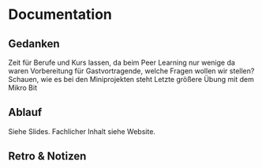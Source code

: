 # Documentation

## Gedanken

Zeit für Berufe und Kurs lassen, da beim Peer Learning nur wenige da waren
Vorbereitung für Gastvortragende, welche Fragen wollen wir stellen?
Schauen, wie es bei den Miniprojekten steht
Letzte größere Übung mit dem Mikro Bit

## Ablauf

Siehe Slides.
Fachlicher Inhalt siehe Website.

## Retro & Notizen

